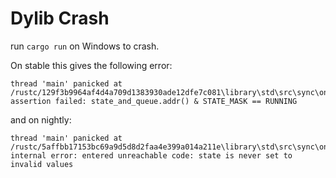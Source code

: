 # Dylib Crash

run `cargo run` on Windows to crash.

On stable this gives the following error:
```
thread 'main' panicked at /rustc/129f3b9964af4d4a709d1383930ade12dfe7c081\library\std\src\sync\once.rs:208:20:
assertion failed: state_and_queue.addr() & STATE_MASK == RUNNING
```

and on nightly:
```
thread 'main' panicked at /rustc/5affbb17153bc69a9d5d8d2faa4e399a014a211e\library\std\src\sync\once.rs:217:20:
internal error: entered unreachable code: state is never set to invalid values
```